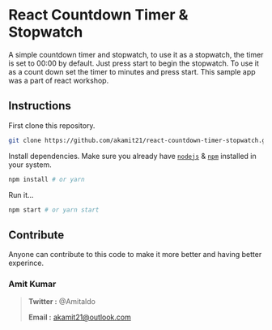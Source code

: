 # React Countdown Timer & Stopwatch

A simple countdown timer and stopwatch, to use it as a stopwatch, the timer is set to 00:00 by default.
Just press start to begin the stopwatch. To use it as a count down set the timer to minutes and press start.
This sample app was a part of react workshop.

## Instructions

First clone this repository.

```bash
git clone https://github.com/akamit21/react-countdown-timer-stopwatch.git
```

Install dependencies. Make sure you already have [`nodejs`](https://nodejs.org/en/) & [`npm`](https://www.npmjs.com/) installed in your system.

```bash
npm install # or yarn
```

Run it...

```bash
npm start # or yarn start
```

## Contribute

Anyone can contribute to this code to make it more better and having better experince.

### Amit Kumar

> **Twitter :** @Amitaldo
>
> **Email :** akamit21@outlook.com
